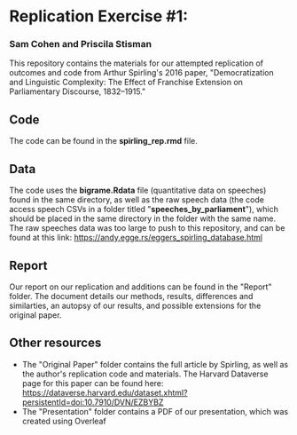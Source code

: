 # Replication Exercise #1: 
### Sam Cohen and Priscila Stisman

This repository contains the materials for our attempted replication of outcomes and code from Arthur Spirling's 2016 paper, "Democratization and Linguistic Complexity:
The Effect of Franchise Extension on Parliamentary Discourse, 1832–1915."

## Code 
The code can be found in the **spirling_rep.rmd** file. 

## Data
The code uses the **bigrame.Rdata** file (quantitative data on speeches) found in the same directory, as well as the raw speech data (the code access speech CSVs in a folder titled "**speeches_by_parliament**"), which should be placed in the same directory in the folder with the same name. The raw speeches data was too large to push to this repository, and can be found at this link: https://andy.egge.rs/eggers_spirling_database.html

## Report
Our report on our replication and additions can be found in the "Report" folder. The document details our methods, results, differences and similarties, an autopsy of our results, and possible extensions for the original paper. 

## Other resources
- The "Original Paper" folder contains the full article by Spirling, as well as the author's replication code and materials. The Harvard Dataverse page for this paper can be found here: https://dataverse.harvard.edu/dataset.xhtml?persistentId=doi:10.7910/DVN/EZBYBZ
- The "Presentation" folder contains a PDF of our presentation, which was created using Overleaf
